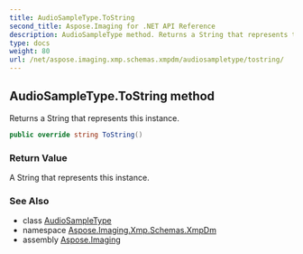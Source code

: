 ```yaml
---
title: AudioSampleType.ToString
second_title: Aspose.Imaging for .NET API Reference
description: AudioSampleType method. Returns a String that represents this instance
type: docs
weight: 80
url: /net/aspose.imaging.xmp.schemas.xmpdm/audiosampletype/tostring/
---
```

## AudioSampleType.ToString method

Returns a String that represents this instance.

```csharp
public override string ToString()
```

### Return Value

A String that represents this instance.

### See Also

* class [AudioSampleType](../)
* namespace [Aspose.Imaging.Xmp.Schemas.XmpDm](../../audiosampletype/)
* assembly [Aspose.Imaging](../../../)


